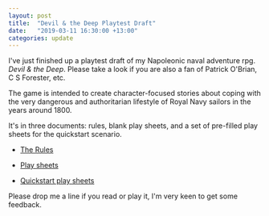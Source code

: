 ```yaml
---
layout: post
title:  "Devil & the Deep Playtest Draft"
date:   "2019-03-11 16:30:00 +13:00"
categories: update
---
```

I've just finished up a playtest draft of my Napoleonic naval adventure rpg. _Devil & the Deep_. Please take a look if you are also a fan of Patrick O'Brian, C S Forester, etc.

The game is intended to create character-focused stories about coping with the very dangerous and authoritarian lifestyle of Royal Navy sailors in the years around 1800.

It's in three documents: rules, blank play sheets, and a set of pre-filled play sheets for the quickstart scenario.

* [The Rules](https://drive.google.com/file/d/1fkxByQY-jzo6LLCd8CQSIBpba4y3Q5QD/view?usp=sharing)

* [Play sheets](https://drive.google.com/file/d/1l5CwRvfpyLAApSs7rG05u7tsoLRV2XfF/view?usp=sharing)

* [Quickstart play sheets](https://drive.google.com/file/d/12ewxjCy17ixA9A5oPzq5YhcHIRXwW0uM/view?usp=sharing)

Please drop me a line if you read or play it, I'm very keen to get some feedback. 
